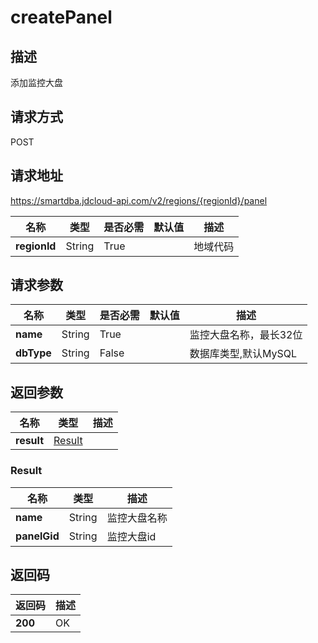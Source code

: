 # createPanel


## 描述
添加监控大盘

## 请求方式
POST

## 请求地址
https://smartdba.jdcloud-api.com/v2/regions/{regionId}/panel

|名称|类型|是否必需|默认值|描述|
|---|---|---|---|---|
|**regionId**|String|True| |地域代码|

## 请求参数
|名称|类型|是否必需|默认值|描述|
|---|---|---|---|---|
|**name**|String|True| |监控大盘名称，最长32位|
|**dbType**|String|False| |数据库类型,默认MySQL|


## 返回参数
|名称|类型|描述|
|---|---|---|
|**result**|[Result](createpanel#result)| |

### <div id="Result">Result</div>
|名称|类型|描述|
|---|---|---|
|**name**|String|监控大盘名称|
|**panelGid**|String|监控大盘id|

## 返回码
|返回码|描述|
|---|---|
|**200**|OK|
